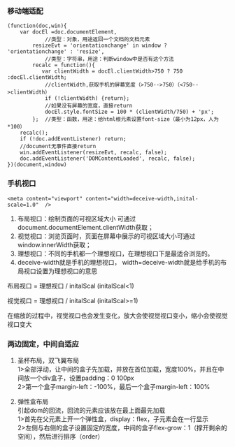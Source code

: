 
### 移动端适配
```
(function(doc,win){  
    var docEl =doc.documentElement, 
            //类型：对象，用途返回一个文档的文档元素
        resizeEvt = 'orientationchange' in window ? 'orientationchange' : 'resize',  
            //类型：字符串，用途：判断window中是否有这个方法
        recalc = function(){  
           var clientWidth = docEl.clientWidth>750 ? 750 :docEl.clientWidth;  
            //clientWidth,获取手机的屏幕宽度（>750-->750）（<750-->clientWidth）
            if (!clientWidth) {return};  
            //如果没有屏幕的宽度，直接return
            docEl.style.fontSize = 100 * (clientWidth/750) + 'px';  
        };  //类型：函数，用途：给html根元素设置font-size（最小为12px，人为*100）
    recalc();  
    if (!doc.addEventListener) return; 
    //document无事件直接return
    win.addEventListener(resizeEvt, recalc, false);  
    doc.addEventListener('DOMContentLoaded', recalc, false);  
})(document,window)
```
### 手机视口
```
<meta content="viewport" content="width=deceive-width,inital-scale=1.0"  />
```
1. 布局视口：绘制页面的可视区域大小 可通过 document.documentElement.clientWidth获取；
2. 视觉视口：浏览页面时，页面在屏幕中展示的可视区域大小可通过window.innerWidth获取；
3. 理想视口：不同的手机都一个理想视口，在理想视口下是最适合浏览的。
4. deceive-width就是手机的理想视口， width=deceive-width就是给手机的布局视口设置为理想视口的意思

布局视口 = 理想视口 / initalScal (initalScal<1)

视觉视口 = 理想视口 / initalScal (initalScal>=1)

在缩放的过程中，视觉视口也会发生变化，放大会使视觉视口变小，缩小会使视觉视口变大

### 两边固定，中间自适应
1. 圣杯布局，双飞翼布局<br/>
1>全部浮动，让中间的盒子先加载，并放在首位加载，宽度100%，并且在中间放一个div盒子，设置padding：0 100px<br/>
2>第一个盒子margin-left：-100%，最后一个盒子margin-left：100%


2. 弹性盒布局<br/>
引起dom的回流，回流的元素应该放在最上面最先加载<br/>
1>首先在父元素上开一个弹性盒，display：flex，子元素会在一行显示<br/>
2>左侧与右侧的盒子设置固定的宽度，中间的盒子flex-grow：1（撑开剩余的空间），然后进行排序（order）
